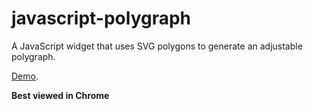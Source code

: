 # javascript-polygraph
A JavaScript widget that uses SVG polygons to generate an adjustable polygraph.

[Demo](https://codepen.io/jkngsly/pen/WByPBP).

**Best viewed in Chrome**